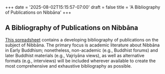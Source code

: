 +++
date = '2025-08-02T15:15:57-07:00'
draft = false
title = 'A Bibliography of Publications on Nibbāna'
+++

## A Bibliography of Publications on Nibbāna

<a href="https://docs.google.com/spreadsheets/d/11sLSMDCoAS_NophNBSfATYkiDUyIzHm5JvAuowbUpOg/edit?usp=sharing" target="_blank" rel="noopener noreferrer">This spreadsheet</a> contains a developing bibliography of publications on the subject of Nibbāna. The primary focus is academic literature about Nibbāna in Early Buddhism; nonetheless, non-academic (e.g., Buddhist forums) and later Buddhist materials (e.g., Vajriyāna views), as well as alternative formats (e.g., interviews) will be included wherever available to create the most comprehensive and exhaustive bibliography as possible.